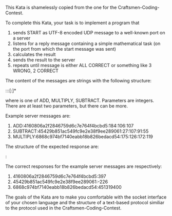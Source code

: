 This Kata is shamelessly copied from the one for the Craftsmen-Coding-Contest.

To complete this Kata, your task is to implement a program that

  1. sends START as UTF-8 encoded UDP message to a well-known port on a server
  2. listens for a reply message containing a simple mathematical task (on the port from which the start message was sent)
  3. calculates the result
  4. sends the result to the server
  5. repeats until message is either ALL CORRECT or something like 3 WRONG, 2 CORRECT

The content of the messages are strings with the following structure:

<function>:<uuid>:<parameter>:<parameter>[:<parameter>]*

where <function> is one of ADD, MULTIPLY, SUBTRACT. Parameters are integers. There are at least two parameters, but there can be more.

Example server messages are:

  1. ADD:4160806a2f2846759d6c7e764f4bcbd5:184:106:107
  2. SUBTRACT:45429b851ac549fc9e2e38f9ee289061:27:107:91:55
  3. MULTIPLY:6868c974bf7140eabb18b826bedacd54:175:126:172:119

The structure of the expected response are:

<uuid>:<result>

The correct responses for the example server messages are respectively:

  1. 4160806a2f2846759d6c7e764f4bcbd5:397
  2. 45429b851ac549fc9e2e38f9ee289061:-226
  3. 6868c974bf7140eabb18b826bedacd54:451319400

The goals of the Kata are to make you comfortable with the socket interface of your chosen language and the structure of a text-based protocol similiar to the protocol used in the Craftsmen-Coding-Contest.
